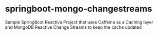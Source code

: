 # springboot-mongo-changestreams
Sample SpringBoot Reactive Project that uses Caffeine as a Caching layer and MongoDB Reactive Change Streams to keep the cache updated
